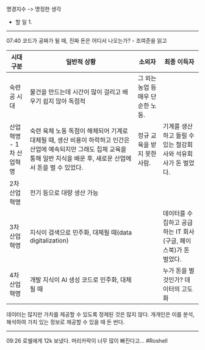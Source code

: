 명경지수 -> 명징한 생각

- 할 일
	1. 

---
07:40 코드가 공짜가 될 때, 진짜 돈은 어디서 나오는가? - 조여준을 읽고

| 시대 구분          | 일반적 상황                                                                                                 | 소외자                  | 최종 이득자                                 |
| -------------- | ------------------------------------------------------------------------------------------------------ | -------------------- | -------------------------------------- |
| 숙련공 시대         | 물건을 만드는데 시간이 많이 걸리고 배우기 쉽지 않아 독점적                                                                      | 그 외는 농업 등 매우 단순한 노동. |                                        |
| 산업혁명 - 1차 산업혁명 | 숙련 육체 노동 독점이 해체되어 기계로 대체될 때, 생산 비용이 하락하고 인간은 산업에 예속되지만 그래도 집체 교육을 통해 일반 지식을 배운 후, 새로운 산업에서 돈을 벌 수 있었다. | 정규 교육을 받지 못한 사람.     | 기계를 생산하고 돌릴 수 있는 철강회사와 석유회사가 돈 벌었다.    |
| 2차 산업 혁명       | 전기 등으로 대량 생산 가능                                                                                        |                      |                                        |
| 3차 산업 혁명       | 지식이 검색으로 민주화, 대체될 때(data digitalization)                                                               |                      | 데이터를 수집하고 공급하는 IT 회사(구글, 페이스북)가 돈 벌었다. |
| 4차 산업 혁명       | 개발 지식이 AI 생성 코드로 민주화, 대체될 때                                                                            |                      | 누가 돈을 벌 것인가? 데이터의 고도화                  |

데이터는 많지만 가치를 제공할 수 있도록 정제된 것은 많지 않다. 개개인은 이를 분석, 해석하여 가치 있는 정보로 제공할 수 있을 때 돈 번다.

---
09:26 로쉘에게 12k 보냈다. 머리카락이 너무 많이 빠진다고... #Roshell

